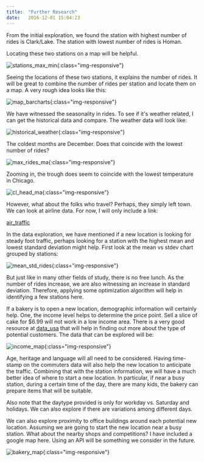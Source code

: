 ```yaml
---
title:  "Further Research"
date:   2016-12-01 15:04:23
---
```

From the initial exploration, we found the station with highest number of rides is Clark/Lake. The station with lowest number of rides is Homan.

Locating these two stations on a map will be helpful.

![stations_max_min](/chicago_new_location/DataAnalysis/Images/stations_max_min.png){:class="img-responsive"}

Seeing the locations of these two stations, it explains the number of rides. It will be great to combine the number of rides per station and locate them on a map. A very rough idea looks like this:

![map_barcharts](/chicago_new_location/DataAnalysis/Images/map_barcharts.jpeg){:class="img-responsive"}

We have witnessed the seasonality in rides. To see if it's weather related, I can get the historical data  and compare. The weather data will look like:

![historical_weather](/chicago_new_location/DataAnalysis/Images/historical_temp_chicago.png){:class="img-responsive"}

The coldest months are December. Does that coincide with the lowest number of rides?

![max_rides_ma](/chicago_new_location/DataAnalysis/Images/max_rides_ma.png){:class="img-responsive"}

Zooming in, the trough does seem to coincide with the lowest temperature in Chicago.

![cl_head_ma](/chicago_new_location/DataAnalysis/Images/cl_head_ma.png){:class="img-responsive"}

However, what about the folks who travel? Perhaps, they simply left town. We can look at airline data. For now, I will only include a link:

[air_traffic](http://www.flychicago.com/OHare/EN/AboutUs/Facts/Air-Traffic-Data.aspx)

In the data exploration, we have mentioned if a new location is looking for steady foot traffic, perhaps looking for a station with the highest mean and lowest standard deviation might help. First look at the mean vs stdev chart grouped by stations:

![mean_std_rides](/chicago_new_location/DataAnalysis/Images/mean_std_rides.png){:class="img-responsive"}

But just like in many other fields of study, there is no free lunch. As the number of rides increase, we are also witnessing an increase in standard deviation. Therefore, applying some optimization algorithm will help in identifying a few stations here.

If a bakery is to open a new location, demographic information will certainly help. One, the income level helps to determine the price point. Sell a slice of cake for $6.99 will not work in a low income area. There is a very good resource at [data_usa](https://datausa.io/profile/geo/chicago-il/) that will help in finding out more about the type of potential customers. The data that can be explored will be:

![income_map](/chicago_new_location/DataAnalysis/Images/data_usa_income.png){:class="img-responsive"}

Age, heritage and language will all need to be considered. Having time-stamp on the commuters data will also help the new location to anticipate the traffic.
Combining that with the station information, we will have a much better idea of where to start a new location. In particular, if near a busy station, during a certain time of the day, there are many kids, the bakery can prepare items that will be suitable.

Also note that the daytype provided is only for workday vs. Saturday and holidays. We can also explore if there are variations among different days.

We can also explore proximity to office buildings around each potential new location. Assuming we are going to start the new location near a busy station. What about the nearby shops and competitions? I have included a google map here. Using an API will be something we consider in the future.

![bakery_map](/chicago_new_location/DataAnalysis/Images/google_bakeries.png){:class="img-responsive"}
